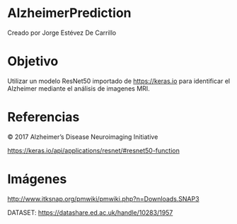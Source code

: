 # AlzheimerPrediction
Creado por Jorge Estévez De Carrillo

# Objetivo
Utilizar un modelo ResNet50 importado de https://keras.io para identificar el Alzheimer mediante el análisis de imagenes MRI.

# Referencias

© 2017 Alzheimer’s Disease Neuroimaging Initiative

https://keras.io/api/applications/resnet/#resnet50-function



# Imágenes

http://www.itksnap.org/pmwiki/pmwiki.php?n=Downloads.SNAP3

DATASET: https://datashare.ed.ac.uk/handle/10283/1957
